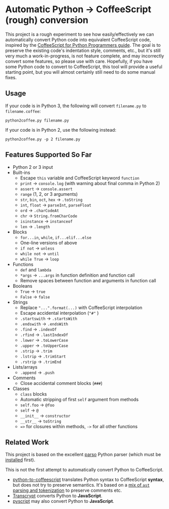 # Automatic Python -> CoffeeScript (rough) conversion

This project is a rough experiment to see how easily/effectively we can
automatically convert Python code into equivalent CoffeeScript code,
inspired by the
[CoffeeScript for Python Programmers guide](https://edemaine.github.io/coffeescript-for-python/).
The goal is to preserve the existing code's indentation style, comments, etc.,
but it's still very much a work-in-progress, is not feature complete,
and may incorrectly convert some features, so please use with care.
Hopefully, if you have some Python code to convert to CoffeeScript,
this tool will provide a useful starting point, but you will almost certainly
still need to do some manual fixes.

## Usage

If your code is in Python 3, the following will convert `filename.py` to
`filename.coffee`:
```
python2coffee.py filename.py
```

If your code is in Python 2, use the following instead:
```
python2coffee.py -p 2 filename.py
```

## Features Supported So Far

* Python 2 or 3 input
* Built-ins
  * Escape `this` variable and CoffeeScript keyword `function`
  * `print` -> `console.log` (with warning about final comma in Python 2)
  * `assert` -> `console.assert`
  * `range` (1, 2, or 3 arguments)
  * `str`, `bin`, `oct`, `hex` -> `.toString`
  * `int`, `float` -> `parseInt`, `parseFloat`
  * `ord` -> `.charCodeAt`
  * `chr` -> `String.fromCharCode`
  * `isinstance` -> `instanceof`
  * `len` -> `.length`
* Blocks
  * `for...in`, `while`, `if...elif...else`
  * One-line versions of above
  * `if not` -> `unless`
  * `while not` -> `until`
  * `while True` -> `loop`
* Functions
  * `def` and `lambda`
  * `*args` -> `...args` in function definition and function call
  * Remove spaces between function and arguments in function call
* Booleans
  * `True` -> `true`
  * `False` -> `false`
* Strings
  * Replace `"...".format(...)` with CoffeeScript interpolation
  * Escape accidental interpolation (`"#"` )
  * `.startswith` -> `.startsWith`
  * `.endswith` -> `.endsWith`
  * `.find` -> `.indexOf`
  * `.rfind` -> `.lastIndexOf`
  * `.lower` -> `.toLowerCase`
  * `.upper` -> `.toUpperCase`
  * `.strip` -> `.trim`
  * `.lstrip` -> `.trimStart`
  * `.rstrip` -> `.trimEnd`
* Lists/arrays
  * `.append` -> `.push`
* Comments
  * Close accidental comment blocks (`###`)
* Classes
  * `class` blocks
  * Automatic stripping of first `self` argument from methods
  * `self.foo` -> `@foo`
  * `self` -> `@`
  * `__init__` -> `constructor`
  * `__str__` -> `toString`
  * `=>` for closures within methods, `->` for all other functions

## Related Work

This project is based on the excellent
[parso](https://parso.readthedocs.io/en/latest/) Python parser
(which must be [installed](https://parso.readthedocs.io/en/latest/docs/installation.html) first).

This is not the first attempt to automatically convert Python to CoffeeScript.

* [python-to-coffeescript](https://github.com/edreamleo/python-to-coffeescript)
  translates Python syntax to CoffeeScript **syntax**, but does not try to
  preserve semantics.
  It's based on a [mix of `ast` parsing and tokenization](https://github.com/edreamleo/python-to-coffeescript/blob/master/theory.md) to preserve comments etc.
* [Transcrypt](http://www.transcrypt.org/) converts Python to **JavaScript**.
* [pyscript](https://github.com/avinoamr/pyscript/) may also convert Python to **JavaScript**.
